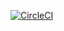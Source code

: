 [![CircleCI](https://circleci.com/gh/Sergl82/ajs-containers_map/tree/main.svg?style=svg)](https://circleci.com/gh/Sergl82/ajs-containers_map/tree/main)